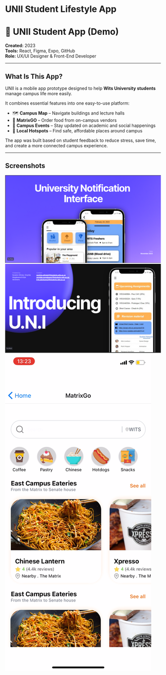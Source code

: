 # UNII Student Lifestyle App

# 📱 UNII Student App (Demo)

**Created:** 2023  
**Tools:** React, Figma, Expo, GitHub  
**Role:** UX/UI Designer & Front-End Developer

---

##  What Is This App?

UNII is a mobile app prototype designed to help **Wits University students** manage campus life more easily.

It combines essential features into one easy-to-use platform:

- 🗺️ **Campus Map** – Navigate buildings and lecture halls  
- 🍔 **MatrixGO** – Order food from on-campus vendors  
- 📅 **Campus Events** – Stay updated on academic and social happenings  
- 📍 **Local Hotspots** – Find safe, affordable places around campus

The app was built based on student feedback to reduce stress, save time, and create a more connected campus experience.

---

## Screenshots
![ Main Screenshot](Uni/UNII1.png)
![Second Screenshot](Uni/UNII2.png)
![MatrixGo Screenshot](Uni/IMG_1631.PNG)

